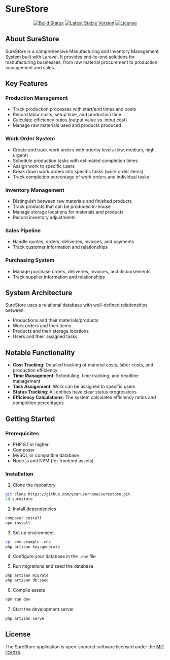 # SureStore

<p align="center">
<a href="https://github.com/laravel/framework/actions"><img src="https://github.com/laravel/framework/workflows/tests/badge.svg" alt="Build Status"></a>
<a href="https://packagist.org/packages/laravel/framework"><img src="https://img.shields.io/packagist/v/laravel/framework" alt="Latest Stable Version"></a>
<a href="https://packagist.org/packages/laravel/framework"><img src="https://img.shields.io/packagist/l/laravel/framework" alt="License"></a>
</p>

## About SureStore

SureStore is a comprehensive Manufacturing and Inventory Management System built with Laravel. It provides end-to-end solutions for manufacturing businesses, from raw material procurement to production management and sales.

## Key Features

### Production Management
- Track production processes with start/end times and costs
- Record labor costs, setup time, and production time
- Calculate efficiency ratios (output value vs. input cost)
- Manage raw materials used and products produced

### Work Order System
- Create and track work orders with priority levels (low, medium, high, urgent)
- Schedule production tasks with estimated completion times
- Assign work to specific users
- Break down work orders into specific tasks (work order items)
- Track completion percentage of work orders and individual tasks

### Inventory Management
- Distinguish between raw materials and finished products
- Track products that can be produced in-house
- Manage storage locations for materials and products
- Record inventory adjustments

### Sales Pipeline
- Handle quotes, orders, deliveries, invoices, and payments
- Track customer information and relationships

### Purchasing System
- Manage purchase orders, deliveries, invoices, and disbursements
- Track supplier information and relationships

## System Architecture

SureStore uses a relational database with well-defined relationships between:
- Productions and their materials/products
- Work orders and their items
- Products and their storage locations
- Users and their assigned tasks

## Notable Functionality

- **Cost Tracking**: Detailed tracking of material costs, labor costs, and production efficiency
- **Time Management**: Scheduling, time tracking, and deadline management
- **Task Assignment**: Work can be assigned to specific users
- **Status Tracking**: All entities have clear status progressions
- **Efficiency Calculations**: The system calculates efficiency ratios and completion percentages

## Getting Started

### Prerequisites
- PHP 8.1 or higher
- Composer
- MySQL or compatible database
- Node.js and NPM (for frontend assets)

### Installation

1. Clone the repository
```bash
git clone https://github.com/yourusername/surestore.git
cd surestore
```

2. Install dependencies
```bash
composer install
npm install
```

3. Set up environment
```bash
cp .env.example .env
php artisan key:generate
```

4. Configure your database in the `.env` file

5. Run migrations and seed the database
```bash
php artisan migrate
php artisan db:seed
```

6. Compile assets
```bash
npm run dev
```

7. Start the development server
```bash
php artisan serve
```

## License

The SureStore application is open-sourced software licensed under the [MIT license](https://opensource.org/licenses/MIT).
